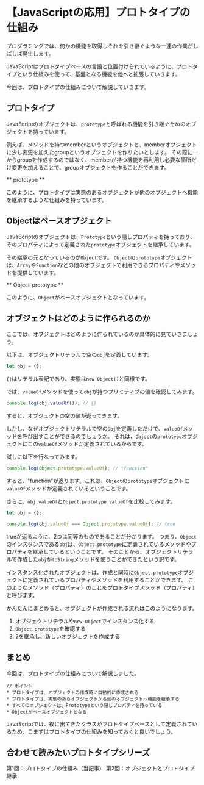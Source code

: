 # 【JavaScriptの応用】プロトタイプの仕組み

プログラミングでは、何かの機能を取得しそれを引き継ぐような一連の作業がしばしば発生します。

JavaScriptはプロトタイプベースの言語と位置付けられているように、プロトタイプという仕組みを使って、基盤となる機能を他へと拡張していきます。

今回は、プロトタイプの仕組みについて解説していきます。

## プロトタイプ
JavaScriptのオブジェクトは、```prototype```と呼ばれる機能を引き継ぐためのオブジェクトを持っています。

例えば、メソッドを持つmemberというオブジェクトと、memberオブジェクトに少し変更を加えたgroupというオブジェクトを作りたいとします。
その際に一からgroupを作成するのではなく、memberが持つ機能を再利用し必要な箇所だけ変更を加えることで、groupオブジェクトを作ることができます。

** prototype **

このように、プロトタイプは実態のあるオブジェクトが他のオブジェクトへ機能を継承するような仕組みを持っています。

## Objectはベースオブジェクト
JavaScriptのオブジェクトは、```Prototype```という隠しプロパティを持っており、そのプロパティによって定義された```prototype```オブジェクトを継承しています。

その継承の元となっているのが```Object```です。
```Object```の```prototype```オブジェクトは、```Array```や```Function```などの他のオブジェクトで利用できるプロパティやメソッドを提供しています。

** Object-prototype **

このように、```Object```がベースオブジェクトとなっています。

## オブジェクトはどのように作られるのか
ここでは、オブジェクトはどのように作られているのか具体的に見ていきましょう。

以下は、オブジェクトリテラルで空の```obj```を定義しています。
```javascript
let obj = {};
 ```
```{}```はリテラル表記であり、実態は```new Object()```と同様です。

では、```valueOf```メソッドを使って```obj```が持つプリミティブの値を確認してみます。
```javascript
console.log(obj.valueOf()); // {}
 ```
すると、オブジェクトの空の値が返ってきます。

しかし、なぜオブジェクトリテラルで空の```Obj```を定義しただけで、```valueOf```メソッドを呼び出すことができるのでしょうか。
それは、```Object```の```prototype```オブジェクトにこの```valueOf```メソッドが定義されているからです。

試しに以下を行なってみます。
```javascript
console.log(Object.prototype.valueOf); // "function"
```
すると、"function"が返ります。これは、```Object```の```prototype```オブジェクトに```valueOf```メソッドが定義されているということです。

さらに、```obj.valueOf```と```Object.prototype.valueOf```を比較してみます。
```javascript
let obj = {};

console.log(obj.valueOf === Object.prototype.valueOf); // true
```
trueが返るように、2つは同等のものであることが分かります。
つまり、```Object```のインスタンスである```obj```は、```Object.prototype```に定義されているメソッドやプロパティを継承しているということです。
そのことから、オブジェクトリテラルで作成した```obj```が```toString```メソッドを使うことができたという訳です。

インスタンス化されたオブジェクトは、作成と同時に```Object.prototype```オブジェクトに定義されているプロパティやメソッドを利用することができます。
このようなメソッド（プロパティ）のことをプロトタイプメソッド（プロパティ）と呼びます。

かんたんにまとめると、オブジェクトが作成される流れはこのようになります。
1. オブジェクトリテラルや```new Object```でインスタンス化する
2. ```Object.prototype```を確認する
3. 2を継承し、新しいオブジェクトを作成する

## まとめ
今回は、プロトタイプの仕組みについて解説しました。

```plain
// ポイント
* プロトタイプは、オブジェクトの作成時に自動的に作成される
* プロトタイプは、実態のあるオブジェクトから他のオブジェクトへ機能を継承する
* すべてのオブジェクトは、Prototypeという隠しプロパティを持っている
* Objectがベースオブジェクトとなる
 ```

JavaScriptでは、後に出てきたクラスがプロトタイプベースとして定義されているため、こまずはプロトタイプの仕組みを知っておくと良いでしょう。

## 合わせて読みたいプロトタイプシリーズ
第1回：プロトタイプの仕組み（当記事）
第2回：オブジェクトとプロトタイプ継承

